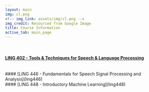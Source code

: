 ```yaml
---
layout: main
img: cl.png
<!-- img_link: assets/img/cl.png -->
img_credit: Resourced from Google Image
title: Course Information
active_tab: main_page 
---
```


<!-- # Computational Linguistics courses currently under offer -->
<br/>

#### [LING 402 - Tools & Techniques for Speech & Language Processing](ling402)
<br/>
#### [LING 446 - Fundamentals for Speech Signal Processing and Analysis](ling446)
<br/>
#### [LING 448 - Introductory Machine Learning](ling448)


